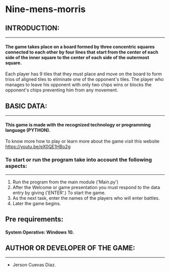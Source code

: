 
# Nine-mens-morris
## INTRODUCTION:
***

#### The game takes place on a board formed by three concentric squares connected to each other by four lines that start from the center of each side of the inner square to the center of each side of the outermost square.
Each player has 9 tiles that they must place and move on the board to form trios of aligned tiles to eliminate one of the opponent's tiles. The player who manages to leave his opponent with only two chips wins or blocks the opponent's chips preventing him from any movement.
## BASIC DATA:
***

#### This game is made with the recognized technology or programming language (PYTHON).
To know more how to play or learn more about the game visit this website https://youtu.be/eX0QE1HBo2g
### To start or run the program take into account the following aspects:
***

1. Run the program from the main module ('Main.py')
2. After the Welcome or game presentation you must respond to the data entry by giving ('ENTER'.) To start the game.
3. As the next task, enter the names of the players who will enter battles.
4. Later the game begins.
## Pre requirements:
#### System Operative: Windows 10.
## AUTHOR OR DEVELOPER OF THE GAME:
***

 * Jerson Cuevas Diaz.
 



